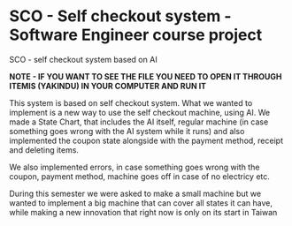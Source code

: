 # SCO - Self checkout system - Software Engineer course project
SCO - self checkout system based on AI

**NOTE - IF YOU WANT TO SEE THE FILE YOU NEED TO OPEN IT THROUGH ITEMIS (YAKINDU) IN YOUR COMPUTER AND RUN IT**

This system is based on self checkout system. 
What we wanted to implement is a new way to use the self checkout machine, using AI.
We made a State Chart, that includes the AI itself, regular machine (in case something goes wrong with the AI system while it runs)
and also implemented the coupon state alongside with the payment method, receipt and deleting items.

We also implemented errors, in case something goes wrong with the coupon, payment method, machine goes off in case of no electricy etc.

During this semester we were asked to make a small machine but we wanted to implement a big machine that can cover all states it can have, while making a new innovation that right now is only on its start in Taiwan
